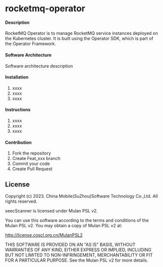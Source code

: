 # rocketmq-operator

#### Description
RocketMQ Operator is to manage RocketMQ service instances deployed on the Kubernetes cluster. It is built using the Operator SDK, which is part of the Operator Framework.

#### Software Architecture
Software architecture description

#### Installation

1.  xxxx
2.  xxxx
3.  xxxx

#### Instructions

1.  xxxx
2.  xxxx
3.  xxxx

#### Contribution

1.  Fork the repository
2.  Create Feat_xxx branch
3.  Commit your code
4.  Create Pull Request


## License

Copyright (c) 2023. China Mobile(SuZhou)Software Technology Co.,Ltd. All rights reserved.

 seecScanner is licensed under Mulan PSL v2.

You can use this software according to the terms and conditions of the Mulan PSL v2.
You may obtain a copy of Mulan PSL v2 at:

 http://license.coscl.org.cn/MulanPSL2

THIS SOFTWARE IS PROVIDED ON AN "AS IS" BASIS, WITHOUT WARRANTIES OF ANY KIND,
EITHER EXPRESS OR IMPLIED, INCLUDING BUT NOT LIMITED TO NON-INFRINGEMENT,
MERCHANTABILITY OR FIT FOR A PARTICULAR PURPOSE.
See the Mulan PSL v2 for more details.
